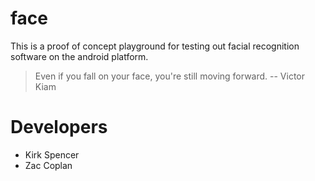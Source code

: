 # face

This is a proof of concept playground for testing out facial recognition software on the android platform.

> Even if you fall on your face, you're still moving forward.
> -- Victor Kiam

# Developers
- Kirk Spencer
- Zac Coplan
